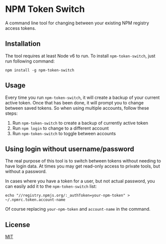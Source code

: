 # NPM Token Switch

A command line tool for changing between your existing NPM registry access
tokens.

## Installation

The tool requires at least Node v6 to run. To install `npm-token-switch`, just
run following command:
```
npm install -g npm-token-switch
```

## Usage

Every time you run `npm-token-switch`, it will create a backup of your current
active token. Once that has been done, it will prompt you to change between
saved tokens. So when using multiple accounts, follow these steps:

1. Run `npm-token-switch` to create a backup of currently active token
2. Run `npm login` to change to a different account
3. Run `npm-token-switch` to toggle between accounts

## Using login without username/password

The real purpose of this tool is to switch between tokens without needing to
have login data. At times you may get read-only access to private tools, but
without a password.

In cases where you have a token for a user, but not actual password,
you can easily add it to the `npm-token-switch` list:

```
echo "//registry.npmjs.org/:_authToken=your-npm-token" > ~/.npmrc.token.account-name
```

Of course replacing `your-npm-token` and `account-name` in the command.

## License

[MIT](https://github.com/meister/npm-token-switch/blob/master/LICENSE)